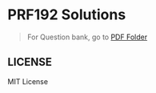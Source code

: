 # PRF192 Solutions

> For Question bank, go to [PDF Folder](https://github.com/anhvlt-2k6/prf192_codes/tree/master/%23pdf)

## LICENSE

MIT License
